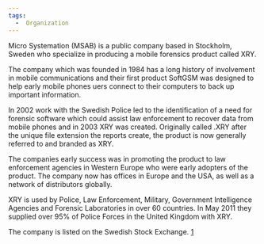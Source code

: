 ```yaml
---
tags:
  -  Organization
---
```

Micro Systemation (MSAB) is a public company based in Stockholm, Sweden
who specialize in producing a mobile forensics product called XRY.

The company which was founded in 1984 has a long history of involvement
in mobile communications and their first product SoftGSM was designed to
help early mobile phones uers connect to their computers to back up
important information.

In 2002 work with the Swedish Police led to the identification of a need
for forensic software which could assist law enforcement to recover data
from mobile phones and in 2003 XRY was created. Originally called .XRY
after the unique file extension the reports create, the product is now
generally referred to and branded as XRY.

The companies early success was in promoting the product to law
enforcement agencies in Western Europe who were early adopters of the
product. The company now has offices in Europe and the USA, as well as a
network of distributors globally.

XRY is used by Police, Law Enforcement, Military, Government
Intelligence Agencies and Forensic Laboratories in over 60 countries. In
May 2011 they supplied over 95% of Police Forces in the United Kingdom
with XRY.

The company is listed on the Swedish Stock Exchange.
[1](http://www.msab.com)

